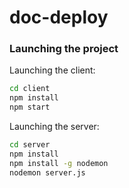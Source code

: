# doc-deploy
### Launching the project
Launching the client:
```bash
cd client
npm install
npm start
```
Launching the server:
```bash
cd server
npm install
npm install -g nodemon
nodemon server.js
```